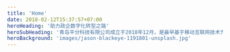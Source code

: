 ```yaml
---
title: 'Home'
date: 2018-02-12T15:37:57+07:00
heroHeading: '助力政企数字化转型之路'
heroSubHeading: '青岛平分科技有限公司成立于2018年12月，是最早基于移动互联网技术为核心助力政企数字化转型的公司之一。'
heroBackground: 'images/jason-blackeye-1191801-unsplash.jpg'
---
```

